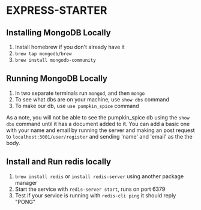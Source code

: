 # EXPRESS-STARTER

## Installing MongoDB Locally

1. Install homebrew if you don't already have it
2. `brew tap mongodb/brew`
3. `brew install mongodb-community`

## Running MongoDB Locally

1. In two separate terminals run `mongod`, and then `mongo`
2. To see what dbs are on your machine, use `show dbs` command
3. To make our db, use `use pumpkin_spice` command

As a note, you will not be able to see the pumpkin_spice db using the `show dbs` command until it has a document added to it. You can add a basic one with your name and email by running the server and making an post request to `localhost:3001/user/register` and sending 'name' and 'email' as the the body.

## Install and Run redis locally

1. `brew install redis` or `install redis-server` using another package manager
2. Start the service with `redis-server start`, runs on port 6379
3. Test if your service is running with `redis-cli ping` it should reply "PONG"
